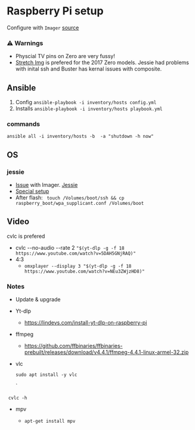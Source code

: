 # Raspberry Pi setup

Configure with `Imager` [source](https://stackoverflow.com/questions/71804429/raspberry-pi-ssh-access-denied)

### :warning: Warnings

- Physcial TV pins on Zero are very fussy!
- [Stretch Img](http://debian.rutgers.edu/raspbian_images/raspberrypi/images/raspbian/2019-04-08-raspbian-stretch/) is prefered for the 2017 Zero models. Jessie had problems with inital ssh and Buster has kernal issues with composite.



## Ansible

1. Config `ansible-playbook -i inventory/hosts config.yml`
2. Installs `ansible-playbook -i inventory/hosts playbook.yml`

### commands

`ansible all -i inventory/hosts -b  -a "shutdown -h now"`

## OS

### jessie

- [Issue](https://raspberrypi.stackexchange.com/questions/111236/raspberry-pi-imager-says-input-file-is-not-a-valid-disk-image) with Imager. [Jessie](http://downloads.raspberrypi.org/raspbian/images/raspbian-2017-04-10/)
- [Special setup](https://www.losant.com/blog/getting-started-with-the-raspberry-pi-zero-w-without-a-monitor)
- After flash: ` touch /Volumes/boot/ssh && cp  raspberry_boot/wpa_supplicant.conf /Volumes/boot`

## Video

cvlc is prefered

- cvlc --no-audio --rate 2 `"$(yt-dlp -g -f 18 https://www.youtube.com/watch?v=5DAH5GNjRAQ)"`
- 4:3
  - `omxplayer --display 3 "$(yt-dlp -g -f 18 https://www.youtube.com/watch?v=NEu3ZWjzHD8)"`

### Notes

- Update & upgrade

- Yt-dlp

  - https://lindevs.com/install-yt-dlp-on-raspberry-pi

- ffmpeg

  - https://github.com/ffbinaries/ffbinaries-prebuilt/releases/download/v4.4.1/ffmpeg-4.4.1-linux-armel-32.zip

- vlc

  ```
  sudo apt install -y vlc
  ```

  `

​		`cvlc -h`

- mpv

  - ```
    apt-get install mpv
    ```